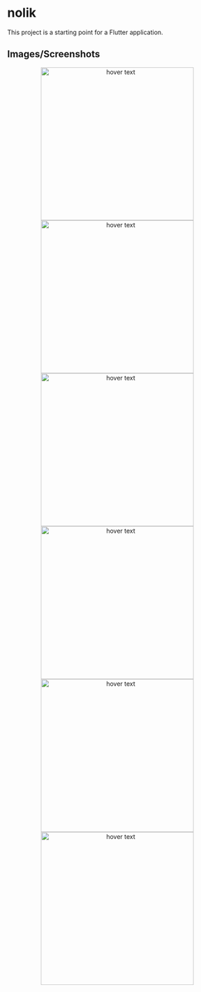 # nolik

This project is a starting point for a Flutter application.

## Images/Screenshots


<p align="center">
  <img src="https://github.com/smakara/nolik/blob/master/screenshots/1.png" width="350" title="hover text">
   <img src="https://github.com/smakara/nolik/blob/master/screenshots/3.png" width="350" title="hover text">
   <img src="https://github.com/smakara/nolik/blob/master/screenshots/5.png" width="350" title="hover text">
   <img src="https://github.com/smakara/nolik/blob/master/screenshots/7.png" width="350" title="hover text">
   <img src="https://github.com/smakara/nolik/blob/master/screenshots/9.png" width="350" title="hover text">
   <img src="https://github.com/smakara/nolik/blob/master/screenshots/11.png" width="350" title="hover text">
</p>




